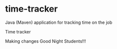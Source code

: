 # time-tracker
Java (Maven) application for tracking time on the job

Time tracker

Making changes
Good Night Students!!!
